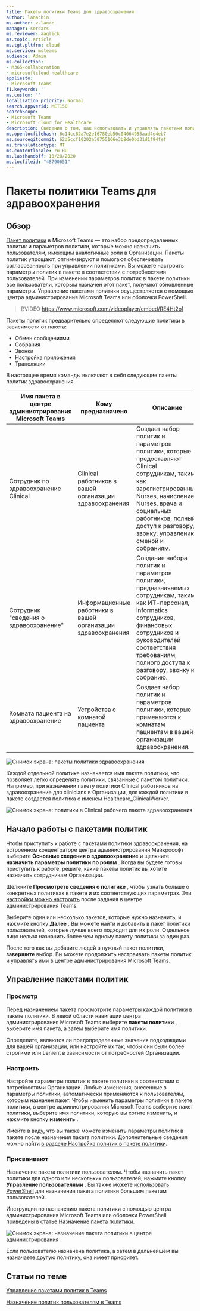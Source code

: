 ```yaml
---
title: Пакеты политики Teams для здравоохранения
author: lanachin
ms.author: v-lanac
manager: serdars
ms.reviewer: aaglick
ms.topic: article
ms.tgt.pltfrm: cloud
ms.service: msteams
audience: Admin
ms.collection:
- M365-collaboration
- microsoftcloud-healthcare
appliesto:
- Microsoft Teams
f1.keywords: ''
ms.custom: ''
localization_priority: Normal
search.appverid: MET150
searchScope:
- Microsoft Teams
- Microsoft Cloud for Healthcare
description: Сведения о том, как использовать и управлять пакетами политики Teams для организации здравоохранения.
ms.openlocfilehash: 6c14cc82a7e2e16780eb50c04064955aad4e4eb7
ms.sourcegitcommit: 62d5ccf10202a50755166e3b8de0bd31d1f94fef
ms.translationtype: MT
ms.contentlocale: ru-RU
ms.lasthandoff: 10/28/2020
ms.locfileid: "48790651"
---
```

# <a name="teams-policy-packages-for-healthcare"></a>Пакеты политики Teams для здравоохранения

## <a name="overview"></a>Обзор

[Пакет политики](manage-policy-packages.md) в Microsoft Teams — это набор предопределенных политик и параметров политики, которые можно назначить пользователям, имеющим аналогичные роли в Организации. Пакеты политик упрощают, оптимизируют и помогают обеспечивать согласованность при управлении политиками. Вы можете настроить параметры политик в пакете в соответствии с потребностями пользователей. При изменении параметров политик в пакете политики все пользователи, которым назначен этот пакет, получают обновленные параметры. Управление пакетами политики осуществляется с помощью центра администрирования Microsoft Teams или оболочки PowerShell.

> [!VIDEO https://www.microsoft.com/videoplayer/embed/RE4Ht2o]

Пакеты политик предварительно определяют следующие политики в зависимости от пакета:

- Обмен сообщениями
- Собрания
- Звонки
- Настройка приложения
- Трансляции

В настоящее время команды включают в себя следующие пакеты политик здравоохранения.

|Имя пакета в центре администрирования Microsoft Teams|Кому предназначено|Описание |
|---------|---------|---------|
|Сотрудник по здравоохранение Clinical  |Clinical работников в вашей организации здравоохранения  |Создает набор политик и параметров политики, которые предоставляют Clinical сотрудникам, таким как зарегистрированные Nurses, начисление Nurses, врача и социальных работников, полный доступ к разговору, звонку, управлению сменой и собраниям. |
|Сотрудник "сведения о здравоохранение"  |Информационные работники в вашей организации здравоохранения |Создание набора политик и параметров политики, предназначаемых сотрудникам, таким как ИТ-персонал, informatics сотрудников, финансовых сотрудников и руководителей соответствия требованиям, полного доступа к разговору, звонку и собранию.|
|Комната пациента на здравоохранение  |Устройства с комнатой пациента|Создает набор политик и параметров политики, которые применяются к комнатам пациентам в вашей организации здравоохранения.|

![Снимок экрана: пакеты политики здравоохранения](media/policy-packages-healthcare.png)

Каждой отдельной политике назначается имя пакета политики, что позволяет легко определять политики, связанные с пакетом политики. Например, при назначении пакету политики Clinical работников на здравоохранение для clinicians в Организации, для каждой политики в пакете создается политика с именем Healthcare_ClinicalWorker.

![Снимок экрана: политики в Clinical рабочего пакета здравоохранения](media/policy-packages-healthcare-clinical-worker.png)

## <a name="get-started-with-policy-packages"></a>Начало работы с пакетами политик

Чтобы приступить к работе с пакетами политики здравоохранения, на встроенном концентраторе центра администрирования Майкрософт выберите **Основные сведения о здравоохранение** и щелкните **назначить параметры политики по ролям** . Когда вы будете готовы приступить к работе, решите, какие пакеты политик вы хотите назначить сотрудникам Организации.

Щелкните **Просмотреть сведения о политике** , чтобы узнать больше о конкретных политиках в пакете и их соответствующих параметрах. Эти [настройки можно настроить](manage-policy-packages.md#customize-policies-in-a-policy-package) после задания в центре администрирования Teams.

Выберите один или несколько пакетов, которые нужно назначить, и нажмите кнопку **Далее** . Вы можете найти и добавить в пакет политики пользователей, которые лучше всего подходят для их роли. Отдельное лицо нельзя назначить более чем одному пакету политики за один раз.

После того как вы добавите людей в нужный пакет политики, **завершите** выбор. Вы можете продолжить настраивать пакеты политик и управлять ими в центре администрирования Microsoft Teams.

## <a name="manage-policy-packages"></a>Управление пакетами политик

### <a name="view"></a>Просмотр

Перед назначением пакета просмотрите параметры каждой политики в пакете политики. В левой области навигации центра администрирования Microsoft Teams выберите **пакеты политики** , выберите имя пакета, а затем выберите имя политики.

Определите, являются ли предопределенные значения подходящими для вашей организации, или настройте их так, чтобы они были более строгими или Lenient в зависимости от потребностей Организации.

### <a name="customize"></a>Настроить

Настройте параметры политик в пакете политики в соответствии с потребностями Организации. Любые изменения, внесенные в параметры политики, автоматически применяются к пользователям, которым назначен пакет. Чтобы изменить параметры политики в пакете политики, в центре администрирования Microsoft Teams выберите пакет политики, выберите имя политики, которую вы хотите изменить, и нажмите кнопку **изменить** .

Имейте в виду, что вы также можете изменить параметры политик в пакете после назначения пакета политики. Дополнительные сведения можно найти [в разделе Настройка политик в пакете политики](manage-policy-packages.md#customize-policies-in-a-policy-package). 

### <a name="assign"></a>Присваивают

Назначение пакета политики пользователям. Чтобы назначить пакет политики для одного или нескольких пользователей, нажмите кнопку **Управление пользователями** . Вы также можете [использовать PowerShell](https://docs.microsoft.com/powershell/module/teams/new-csbatchpolicypackageassignmentoperation) для назначения пакета политики большим пакетам пользователей. 

Инструкции по назначению пакета политики с помощью центра администрирования Microsoft Teams или оболочки PowerShell приведены в статье [Назначение пакета политики](manage-policy-packages.md#assign-a-policy-package).

![Снимок экрана: назначение пакета политики в центре администрирования](media/policy-packages-healthcare-assign.png)

Если пользователю назначена политика, а затем в дальнейшем вы назначаете другую политику, она имеет приоритет.

## <a name="related-topics"></a>Статьи по теме

[Управление пакетами политик в Teams](manage-policy-packages.md)

[Назначение политик пользователям в Teams](assign-policies.md)
